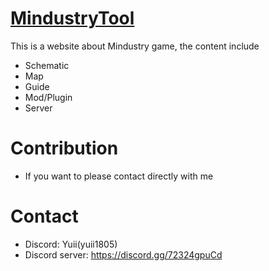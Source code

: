 # [MindustryTool](https://mindustry-tool.app)

This is a website about Mindustry game, the content include

- Schematic
- Map
- Guide
- Mod/Plugin
- Server

# Contribution

- If you want to please contact directly with me

# Contact

- Discord: Yuii(yuii1805)
- Discord server: https://discord.gg/72324gpuCd
